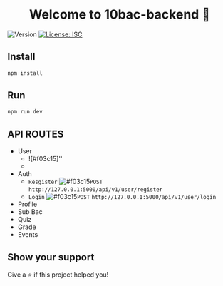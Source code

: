 <h1 align="center">Welcome to 10bac-backend 👋</h1>
<p>
  <img alt="Version" src="https://img.shields.io/badge/version-1.0.0-blue.svg?cacheSeconds=2592000" />
  <a href="#" target="_blank">
    <img alt="License: ISC" src="https://img.shields.io/badge/License-ISC-yellow.svg" />
  </a>
</p>

## Install

```sh
npm install
```
## Run

```sh
npm run dev
```

## API ROUTES


-  User
   - ![#f03c15]''
   - 
-  Auth
   - `Resgister` ![#f03c15](&#x1F534;)`POST` `http://127.0.0.1:5000/api/v1/user/register`
   - `Login` ![#f03c15](https://via.placeholder.com/15/f03c15/000000?text=+)`POST` `http://127.0.0.1:5000/api/v1/user/login`
-  Profile
-  Sub Bac
-  Quiz
-  Grade
-  Events
  






## Show your support

Give a ⭐️ if this project helped you!
